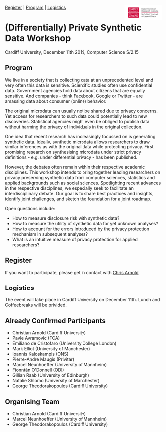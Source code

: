 <a href="#contact">Register</a> | <a href="#program">Program</a> | <a href="#logistics">Logistics</a>
<img src="DIRI_LOGO.jpg" alt="DIRI" height="50" align="right"> 
# (Differentially) Private Synthetic Data Workshop 
Cardiff University, December 11th 2019, Computer Science S/2.15


## Program
We live in a society that is collecting data at an unprecedented level and very often this data is sensitive. Scientific studies often use confidential data. Government agencies hold data about citizens that are equally sensitive. And companies - think Facebook, Google or Twitter - are amassing data about consumer (online) behavior.

The original microdata can usually not be shared due to privacy concerns. Yet access for researchers to such data could potentially lead to new discoveries.  Statistical agencies might even be obliged to publish data without harming the privacy of individuals in the original collection.

One idea that recent research has increasingly focussed on is generating synthetic data. Ideally, synthetic microdata allows researchers to draw similar inferences as with the original data while protecting privacy. First promising research on synthesising microdata under strict privacy definitions - e.g. under differential privacy - has been published.

However, the debates often remain within their respective academic disciplines. This workshop intends to bring together leading researchers on privacy preserving synthetic data from computer sciences, statistics and applied backgrounds such as social sciences. Spotlighting recent advances in the respective disciplines, we especially seek to facilitate an interdisciplinary debate. Our goal is to share best practices and insights, identify joint challenges, and sketch the foundation for a joint roadmap.

Open questions include:
- How to measure disclosure risk with synthetic data?
- How to measure the utility of synthetic data for yet unknown analyses?
- How to account for the errors introduced by the privacy protection mechanism in subsequent analyses?
- What is an intuitive measure of privacy protection for applied researchers?

## Register
If you want to participate, please get in contact with [Chris Arnold](https://www.cardiff.ac.uk/people/view/994654-arnold-christian)

## Logistics
The event will take place in Cardiff University on December 11th. Lunch and Coffeebreaks will be privided.

 
## Already Confirmed Participants
- Christian Arnold (Cardiff University)
- Pavle Avramovic (FCA)
- Emiliano de Cristofaro (University College London)
- Mark Elliot (University of Manchester)
- Ioannis Kaloskampis (ONS)
- Pierre-Andre Maugis (Privitar)
- Marcel Neunhoeffer (University of Mannheim)
- Fionntán O'Donnell (ODI)
- Gillian Raab (University of Edinburgh)
- Natalie Shlomo (University of Manchester)
- George Theodorakopoulos (Cardiff University)

## Organising Team 
- Christian Arnold (Cardiff University)
- Marcel Neunhoeffer (University of Mannheim)
- George Theodorakopoulos (Cardiff University)
